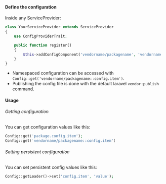 <!---
title: Usage
author: Robin Radic
icon: fa fa-legal
-->

#### Define the configuration 
Inside any ServiceProvider:

```php
class YourServiceProvider extends ServiceProvider
{
    use ConfigProviderTrait;

    public function register()
    {
        $this->addConfigComponent('vendorname/packagename', 'vendorname/packagename', realpath(__DIR__.'/../resources/config'));    
    }
}
```
- Namespaced configuration can be accessed with `Config::get('vendorname/packagename::config.item')`. 
- Publishing the config file is done with the default laravel `vendor:publish` command.
 
#### Usage
###### Getting configuration
You can get configuration values like this:

```php
Config::get('package.config.item');
Config::get('vendorname/packagename::config.item')
```

###### Setting persistent configuration
You can set persistent config values like this:

```php
Config::getLoader()->set('config.item', 'value');
```

